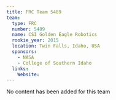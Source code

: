 ```yaml
---
title: FRC Team 5489
team:
  type: FRC
  number: 5489
  name: CSI Golden Eagle Robotics
  rookie_year: 2015
  location: Twin Falls, Idaho, USA
  sponsors:
    - NASA
    - College of Southern Idaho
  links:
    Website: 
---
```

No content has been added for this team